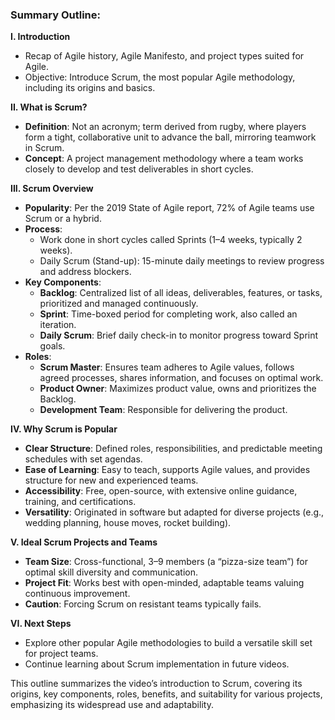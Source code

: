### Summary Outline:

**I. Introduction**
   - Recap of Agile history, Agile Manifesto, and project types suited for Agile.
   - Objective: Introduce Scrum, the most popular Agile methodology, including its origins and basics.

**II. What is Scrum?**
   - **Definition**: Not an acronym; term derived from rugby, where players form a tight, collaborative unit to advance the ball, mirroring teamwork in Scrum.
   - **Concept**: A project management methodology where a team works closely to develop and test deliverables in short cycles.

**III. Scrum Overview**
   - **Popularity**: Per the 2019 State of Agile report, 72% of Agile teams use Scrum or a hybrid.
   - **Process**: 
     - Work done in short cycles called Sprints (1–4 weeks, typically 2 weeks).
     - Daily Scrum (Stand-up): 15-minute daily meetings to review progress and address blockers.
   - **Key Components**:
     - **Backlog**: Centralized list of all ideas, deliverables, features, or tasks, prioritized and managed continuously.
     - **Sprint**: Time-boxed period for completing work, also called an iteration.
     - **Daily Scrum**: Brief daily check-in to monitor progress toward Sprint goals.
   - **Roles**:
     - **Scrum Master**: Ensures team adheres to Agile values, follows agreed processes, shares information, and focuses on optimal work.
     - **Product Owner**: Maximizes product value, owns and prioritizes the Backlog.
     - **Development Team**: Responsible for delivering the product.

**IV. Why Scrum is Popular**
   - **Clear Structure**: Defined roles, responsibilities, and predictable meeting schedules with set agendas.
   - **Ease of Learning**: Easy to teach, supports Agile values, and provides structure for new and experienced teams.
   - **Accessibility**: Free, open-source, with extensive online guidance, training, and certifications.
   - **Versatility**: Originated in software but adapted for diverse projects (e.g., wedding planning, house moves, rocket building).

**V. Ideal Scrum Projects and Teams**
   - **Team Size**: Cross-functional, 3–9 members (a “pizza-size team”) for optimal skill diversity and communication.
   - **Project Fit**: Works best with open-minded, adaptable teams valuing continuous improvement.
   - **Caution**: Forcing Scrum on resistant teams typically fails.

**VI. Next Steps**
   - Explore other popular Agile methodologies to build a versatile skill set for project teams.
   - Continue learning about Scrum implementation in future videos.

This outline summarizes the video’s introduction to Scrum, covering its origins, key components, roles, benefits, and suitability for various projects, emphasizing its widespread use and adaptability.